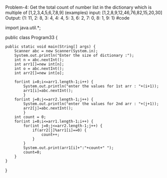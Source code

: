 Problem-4:  Get the total count of number list in the dictionary which is multiple of [1,2,3,4,5,6,7,8,9]
    (examples)
    input: [1,2,8,9,12,46,76,82,15,20,30]
    Output:
        {1: 11, 2: 8, 3: 4, 4: 4, 5: 3, 6: 2, 7: 0, 8: 1, 9: 1}
#code

import java.util.*;

public class Program33 {

	public static void main(String[] args) {
		Scanner abc = new Scanner(System.in);
		System.out.println("Enter the size of dictionary :");
		int n = abc.nextInt();
		int arr1[]=new int[n];
		int o = abc.nextInt();
		int arr2[]=new int[o];
		
		for(int i=0;i<=arr1.length-1;i++) {
			System.out.println("enter the values for 1st arr : "+(i+1));
			arr1[i]=abc.nextInt();		
			}
		for(int j=0;j<=arr2.length-1;j++) {
			System.out.println("enter the values for 2nd arr : "+(j+1));
			arr2[j]=abc.nextInt();		
			}
		int count = 0;
		for(int i=0;i<=arr1.length-1;i++) {
			for(int j=0;j<=arr2.length-1;j++) {
				if(arr2[j]%arr1[i]==0) {
					count++;
				}
			}
			System.out.print(arr1[i]+":"+count+" ");
			count=0;
		}
	}

}
